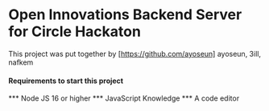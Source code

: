 # Open Innovations Backend Server for Circle Hackaton

This project was put together by [https://github.com/ayoseun] ayoseun, 3ill, nafkem

#### Requirements to start this project

*** Node JS 16 or higher
*** JavaScript Knowledge
*** A code editor 


